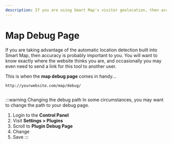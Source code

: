 ```yaml
---
description: If you are using Smart Map's visitor geolocation, then accuracy is probably important to you. You will want to know exactly where the website thinks you are.
---
```


# Map Debug Page

<update-message/>

If you are taking advantage of the automatic location detection built into Smart Map, then accuracy is probably important to you. You will want to know exactly where the website thinks you are, and occasionally you may even need to send a link for this tool to another user.

This is when the **map debug page** comes in handy...

```
http://yourwebsite.com/map/debug/
```

<img :src="$withBase('/images/smartmap-debug-page.png')" class="dropshadow" alt="">

:::warning Changing the debug path
In some circumstances, you may want to change the path to your debug page.

 1. Login to the **Control Panel**
 2. Visit **Settings > Plugins**
 3. Scroll to **Plugin Debug Page**
 4. Change
 5. Save
:::

